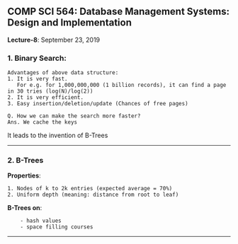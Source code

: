 ## COMP SCI 564: Database Management Systems: Design and Implementation

**Lecture-8**: September 23, 2019 

### 1\. **Binary Search**:

```
Advantages of above data structure: 
1. It is very fast.
   For e.g. for 1,000,000,000 (1 billion records), it can find a page in 30 tries (log(N)/log(2))
2. It is very efficient.
3. Easy insertion/deletion/update (Chances of free pages)
```

```
Q. How we can make the search more faster?
Ans. We cache the keys
```

It leads to the invention of B-Trees

---

### 2\. **B-Trees**

**Properties**:
```
1. Nodes of k to 2k entries (expected average = 70%)
2. Uniform depth (meaning: distance from root to leaf)
```

**B-Trees on**:
```
    - hash values
    - space filling courses
```
---